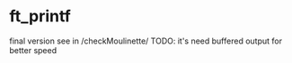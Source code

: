 # ft_printf

final version see in /checkMoulinette/
TODO: it's need buffered output for better speed

